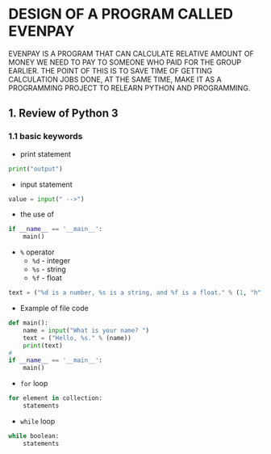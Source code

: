 DESIGN OF A PROGRAM CALLED EVENPAY
==================================

EVENPAY IS A PROGRAM THAT CAN CALCULATE RELATIVE AMOUNT OF MONEY WE NEED TO PAY
TO SOMEONE WHO PAID FOR THE GROUP EARLIER. THE POINT OF THIS IS TO SAVE TIME OF
GETTING CALCULATION JOBS DONE, AT THE SAME TIME, MAKE IT AS A PROGRAMMING
PROJECT TO RELEARN PYTHON AND PROGRAMMING.


## 1. Review of Python 3
### 1.1 basic keywords
* print statement
```python
print("output")
```
* input statement
```python
value = input(" -->")
```  
* the use of  
```python
if __name__ == '__main__':
    main()
```
* ```%``` operator
  * ```%d``` - integer
  * ```%s``` - string
  * ```%f``` - float
```python
text = ("%d is a number, %s is a string, and %f is a float." % (1, "h", 1.1))
```
* Example of file code
```python
def main():
    name = input("What is your name? ")
    text = ("Hello, %s." % (name))
    print(text)
#
if __name__ == '__main__':
    main()
```

* ```for``` loop
```python
for element in collection:
    statements
```
* ```while``` loop
```python
while boolean:
    statements
```

```python

```
